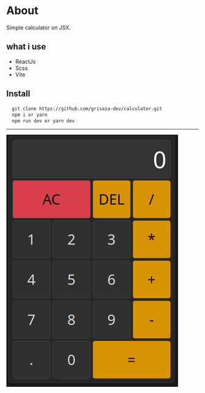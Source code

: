 # About
  Simple calculator on JSX.
## what i use
  - ReactJs
  - Scss
  - Vite

## Install
```
  git clone https://github.com/grisaia-dev/calculator.git
  npm i or yarn
  npm run dev or yarn dev
```

---
![Calculator](/assets/screen.png)
